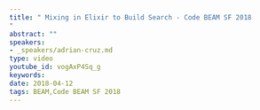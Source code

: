 ```yaml
---
title: " Mixing in Elixir to Build Search - Code BEAM SF 2018
"
abstract: ""
speakers:
- _speakers/adrian-cruz.md
type: video
youtube_id: vogAxP4Sq_g
keywords: 
date: 2018-04-12
tags: BEAM,Code BEAM SF 2018
---
```

